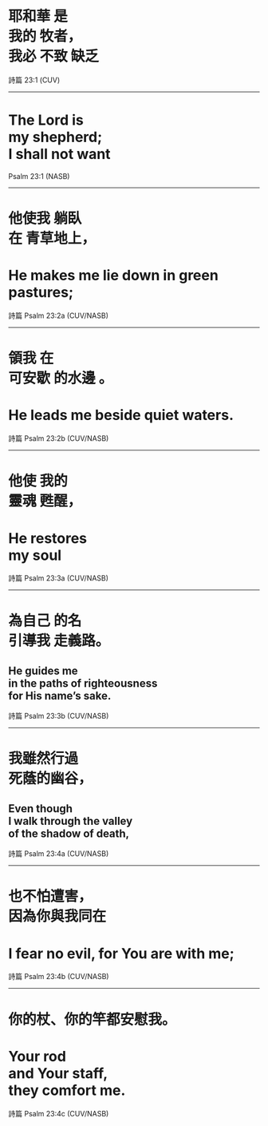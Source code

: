 # <span class="zh">耶和華 是 <br/> 我的 牧者， <br/> 我必 不致 缺乏</span>

<div class="caption">
詩篇 23:1 (CUV)
</div>

---
# The Lord is <br/> my shepherd; <br/> I shall not want

<div class="caption">
Psalm 23:1 (NASB)
</div>

---
# <span class="zh">他使我 躺臥 <br/>在 青草地上，</span>
# He makes me lie down in green pastures;

<div class="caption">
詩篇 Psalm 23:2a (CUV/NASB)
</div>

---
# <span class="zh">領我 在 <br/>可安歇 的水邊 。</span>
# He leads me beside quiet waters.

<div class="caption">
詩篇 Psalm 23:2b (CUV/NASB)
</div>

---
# <span class="zh">他使 我的 <br/> 靈魂 甦醒，</span>
# He restores <br/> my soul

<div class="caption">
詩篇 Psalm 23:3a (CUV/NASB)
</div>

---
# <span class="zh">為自己 的名 <br/> 引導我 走義路。</span>
## He guides me <br/> in the paths of righteousness <br/> for His name’s sake.

<div class="caption">
詩篇 Psalm 23:3b (CUV/NASB)
</div>

---
# <span class="zh"> 我雖然行過<br/>死蔭的幽谷，</span>
## Even though <br/> I walk through the valley <br/> of the shadow of death,

<div class="caption">
詩篇 Psalm 23:4a (CUV/NASB)
</div>

---
# <span class="zh"> 也不怕遭害，<br/>因為你與我同在</span>
# I fear no evil, for You are with me;

<div class="caption">
詩篇 Psalm 23:4b (CUV/NASB)
</div>

---
# <span class="zh"> 你的杖、你的竿都安慰我。</span>
# Your rod <br/> and Your staff, <br/> they comfort me.

<div class="caption">
詩篇 Psalm 23:4c (CUV/NASB)
</div>
